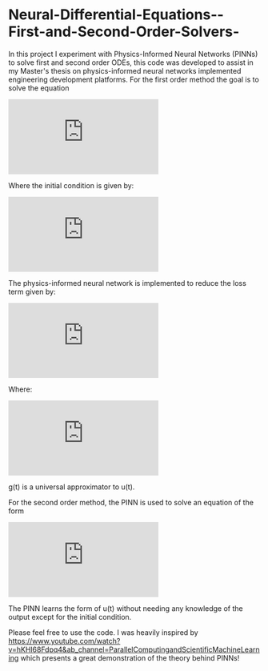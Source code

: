 # Neural-Differential-Equations--First-and-Second-Order-Solvers-
In this project I experiment with Physics-Informed Neural Networks (PINNs) to solve first and second order ODEs, this code was developed to assist in my Master's thesis on physics-informed neural networks implemented engineering development platforms.
For the first order method the goal is to solve the equation


![equation](https://latex.codecogs.com/gif.latex?u%27%20%3D%20f%28u%2Ct%29)


Where the initial condition is given by:


![equation](https://latex.codecogs.com/gif.latex?u%280%29%20%3D%20u_%7B0%7D)


The physics-informed neural network is implemented to reduce the loss term given by:


![equation](https://latex.codecogs.com/gif.latex?L%28%5Clambda%29%20%3D%20%5Csum_%7Bi%7D%5CBig%28%5Cfrac%7Bdg%28t_%7Bi%7D%29%7D%7Bdt%7D-f%28g%28t_%7Bi%7D%29%2Ct_%7Bi%7D%29%5CBig%29%5E%7B2%7D)


Where:


![equation](https://latex.codecogs.com/gif.latex?g%28t%29%20%3D%20u_%7B0%7D%20&plus;%20tNN%28t%29)


g(t) is a universal approximator to u(t).

For the second order method, the PINN is used to solve an equation of the form

![equation](https://latex.codecogs.com/gif.latex?u%27%27%28y%2C%29%20%3D%20f%28y%29)

The PINN learns the form of u(t) without needing any knowledge of the output except for the initial condition.

Please feel free to use the code.
I was heavily inspired by https://www.youtube.com/watch?v=hKHl68Fdpq4&ab_channel=ParallelComputingandScientificMachineLearning which presents a great demonstration of the theory behind PINNs!
